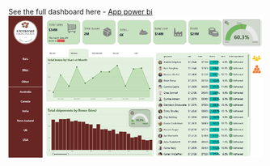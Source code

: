 
See the full dashboard here - [App power bi](https://app.powerbi.com/reportEmbed?reportId=ef7a7ce9-1f18-43d6-b541-72e6edaf55d4)
![Awesome chocolates dashboard](https://github.com/Venus-0107/powerbi/blob/b835cdbcc9a7c216182b68a02a16a4afc7b5fe9b/dashboard%20ss.png)
